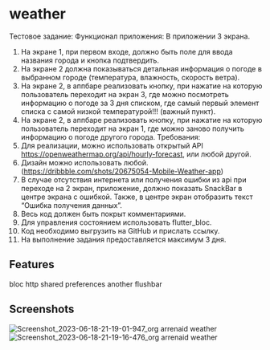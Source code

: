# weather
Тестовое задание:
Функционал приложения:
В приложении 3 экрана.
1. На экране 1, при первом входе, должно быть поле для ввода
   названия города и кнопка подтвердить.
2. На экране 2 должна показываться детальная информация о погоде
   в выбранном городе (температура, влажность, скорость ветра).
3. На экране 2, в аппбаре реализовать кнопку, при нажатие на которую
   пользователь переходит на экран 3, где можно посмотреть
   информацию о погоде за 3 дня списком, где самый первый элемент
   списка с самой низкой температурой!!! (важный пункт).
4. На экране 2, в аппбаре реализовать кнопку, при нажатие на которую
   пользователь переходит на экран 1, где можно заново получить
   информацию о погоде другого города.
   Требования:
1. Для реализации, можно использовать открытый API
   https://openweathermap.org/api/hourly-forecast, или любой другой.
2. Дизайн можно использовать любой.(https://dribbble.com/shots/20675054-Mobile-Weather-app)
3. В случае отсутствия интернета или получения ошибки из api при
   переходе на 2 экран, приложение, должно показать SnackBar в
   центре экрана с ошибкой. Также, в центре экран отобразить текст
   “Ошибка получения данных”.
4. Весь код должен быть покрыт комментариями.
5. Для управления состоянием использовать flutter_bloc.
6. Код необходимо выгрузить на GitHub и прислать ссылку.
7. На выполнение задания предоставляется максимум 3 дня.
## Features
bloc
http
shared preferences
another flushbar
## Screenshots
![Screenshot_2023-06-18-21-19-01-947_org arrenaid weather](https://github.com/arrenaid/weather/assets/28564411/4eade217-cd67-4478-9f44-fc970ca5eb53)
![Screenshot_2023-06-18-21-19-16-476_org arrenaid weather](https://github.com/arrenaid/weather/assets/28564411/c9bc01d0-064d-4806-8e0e-4437dce92f4d)

